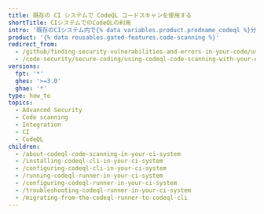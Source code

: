 ```yaml
---
title: 既存の CI システムで CodeQL コードスキャンを使用する
shortTitle: CIシステムでのCodeQLの利用
intro: '既存のCIシステム内で{% data variables.product.prodname_codeql %}分析を実行し、結果を{% data variables.product.product_name %}にアップロードして{% data variables.product.prodname_code_scanning %}アラートとして表示させることができます。'
product: '{% data reusables.gated-features.code-scanning %}'
redirect_from:
  - /github/finding-security-vulnerabilities-and-errors-in-your-code/using-codeql-code-scanning-with-your-existing-ci-system
  - /code-security/secure-coding/using-codeql-code-scanning-with-your-existing-ci-system
versions:
  fpt: '*'
  ghes: '>=3.0'
  ghae: '*'
type: how_to
topics:
  - Advanced Security
  - Code scanning
  - Integration
  - CI
  - CodeQL
children:
  - /about-codeql-code-scanning-in-your-ci-system
  - /installing-codeql-cli-in-your-ci-system
  - /configuring-codeql-cli-in-your-ci-system
  - /running-codeql-runner-in-your-ci-system
  - /configuring-codeql-runner-in-your-ci-system
  - /troubleshooting-codeql-runner-in-your-ci-system
  - /migrating-from-the-codeql-runner-to-codeql-cli
---
```


<!--For this article in earlier GHES versions, see /content/github/finding-security-vulnerabilities-and-errors-in-your-code-->
